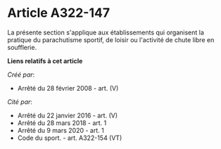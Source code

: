 # Article A322-147

La présente section s'applique aux établissements qui organisent la pratique du parachutisme sportif, de loisir ou l'activité
de chute libre en soufflerie.

**Liens relatifs à cet article**

_Créé par_:

  - Arrêté du 28 février 2008 - art. (V)

_Cité par_:

  - Arrêté du 22 janvier 2016 - art. (V)
  - Arrêté du 28 mars 2018 - art. 1
  - Arrêté du 9 mars 2020 - art. 1
  - Code du sport. - art. A322-154 (VT)
